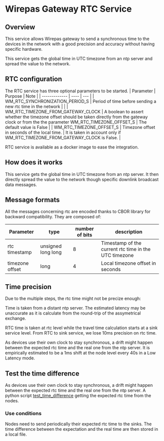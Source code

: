 # Wirepas Gateway RTC Service

## Overview
This service allows Wirepas gateway to send a synchronous time to the devices in the network with a good precision and accuracy without having specific hardware.

This service gets the global time in UTC timezone from an ntp server and spread the value to the network.


## RTC configuration
The RTC service has three optional parameters to be started.
| Parameter | Purpose | Note |
| ------------- | ----    | ---  |
| WM_RTC_SYNCHRONIZATION_PERIOD_S | Period of time before sending a new rtc time in the network |  |
| WM_RTC_TIMEZONE_FROM_GATEWAY_CLOCK | A boolean to assert whether the timezone offset should be taken directly from the gateway clock or from the the parameter WM_RTC_TIMEZONE_OFFSET_S | The default value is False |
| WM_RTC_TIMEZONE_OFFSET_S | Timezone offset in seconds of the local time. | It is taken in account only if WM_RTC_TIMEZONE_FROM_GATEWAY_CLOCK is False. |

RTC service is available as a docker image to ease the integration.

## How does it works

This service gets the global time in UTC timezone from an ntp server. It then directly spread the value to the network though specific downlink broadcast data messages.


## Message formats

All the messages concerning rtc are encoded thanks to CBOR library for backward compatibility.
They are composed of:

| Parameter | type | number of bits | description |
| ------------- | ----    | ---  | ---  |
| rtc timestamp | unsigned long long | 8 | Timestamp of the current rtc time in the UTC timezone |
| timezone offset | long | 4 | Local timezone offset in seconds |

## Time precision

Due to the multiple steps, the rtc time might not be precize enough:

Time is taken from a distant ntp server. The estimated latency may be unaccurate as it is calculate from the round-trip of the assymetrical exchange.

RTC time is taken at rtc level while the travel time calculation starts at a sink service level. From RTC to sink service, we lose 10ms precision on rtc time.

As devices use their own clock to stay synchronous,
a drift might happen between the expected rtc time and the real one from the ntp server. 
It is empirically estimated to be a 1ms shift at the node level every 40s in a Low Latency mode.


## Test the time difference

As devices use their own clock to stay synchronous,
a drift might happen between the expected rtc time and the real one from the ntp server.
A python script [test_time_difference][test_time_difference] getting the expected rtc time from the nodes.

### Use conditions

Nodes need to send periodically their expected rtc time to the sinks.
The time difference between the expectation and the real time are then stored in a local file. 


[test_time_difference]: https://github.com/gateway/rtc_service/script/script_rtc_time_difference.py
